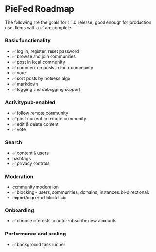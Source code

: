 # PieFed Roadmap

The following are the goals for a 1.0 release, good enough for production use. Items with a ✅  are complete.

### Basic functionality

- ✅ log in, register, reset password
- ✅ browse and join communities
- ✅ post in local community
- ✅ comment on posts in local community
- ✅ vote
- ✅ sort posts by hotness algo
- ✅ markdown
- ✅ logging and debugging support


### Activitypub-enabled

- ✅ follow remote community
- ✅ post content in remote community
- ✅ edit & delete content
- ✅ vote

### Search

- ✅ content & users
- hashtags
- ✅ privacy controls

### Moderation

- community moderation
- ✅ blocking - users, communities, domains, instances. bi-directional.
- import/export of block lists

### Onboarding

- ✅ choose interests to auto-subscribe new accounts

### Performance and scaling

- ✅ background task runner


